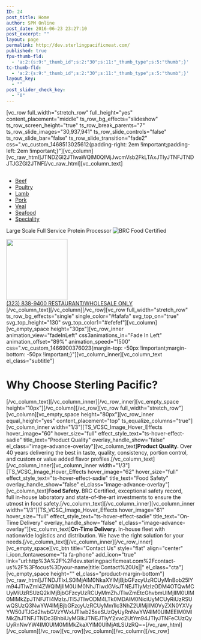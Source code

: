 ```yaml
---
ID: 24
post_title: Home
author: SPM Online
post_date: 2016-06-23 23:27:10
post_excerpt: ""
layout: page
permalink: http://dev.sterlingpacificmeat.com/
published: true
fpu-thumb-fld:
  - 'a:2:{s:9:"_thumb_id";s:2:"30";s:11:"_thumb_type";s:5:"thumb";}'
tc-thumb-fld:
  - 'a:2:{s:9:"_thumb_id";s:2:"30";s:11:"_thumb_type";s:5:"thumb";}'
layout_key:
  - ""
post_slider_check_key:
  - "0"
---
```

[vc_row full_width="stretch_row" full_height="yes" content_placement="middle" ts_row_bg_effects="slideshow" ts_row_screen_height="true" ts_row_break_parents="7" ts_row_slide_images="30,937,941" ts_row_slide_controls="false" ts_row_slide_bar="false" ts_row_slide_transition="fade2" css=".vc_custom_1468513025612{padding-right: 2em !important;padding-left: 2em !important;}"][vc_column][vc_raw_html]JTNDZGl2JTIwaWQlM0QlMjJwcmVsb2FkLTAxJTIyJTNFJTNDJTJGZGl2JTNF[/vc_raw_html][vc_column_text]
<div class="row-pad">
<div class="outer-div-box">
<div class="specialize-box">
<h2 style="text-align: center;"></h2>
<ul>
 	<li><a href="http://dev.sterlingpacificmeat.com/products/beef/">Beef</a></li>
 	<li><a href="http://dev.sterlingpacificmeat.com/products/poultry/">Poultry</a></li>
 	<li><a href="http://dev.sterlingpacificmeat.com/products/lamb-poultry-veal/">Lamb</a></li>
 	<li><a href="http://dev.sterlingpacificmeat.com/products/lamb-poultry-veal/">Pork</a></li>
 	<li><a href="http://dev.sterlingpacificmeat.com/products/lamb-poultry-veal/">Veal</a></li>
 	<li><a href="http://dev.sterlingpacificmeat.com/products/seafood/">Seafood</a></li>
 	<li><a href="http://dev.sterlingpacificmeat.com/products/wild-game-specialty/">Speciality</a></li>
</ul>
<div class="flex second-level">
<div id="item-1" class="flex-item">
<div id="font-adjust-1">

<span class="font-fix spacing-fix">Large Scale
Full Service
Protein Processor
</span>
<img class="brc-home" src="http://dev.sterlingpacificmeat.com/wp-content/uploads/2016/10/brc-logo-44x66.png" alt="BRC Food Certified" />

</div>
</div>
<div id="item-2" class="flex-item">
<div id="font-adjust-2"><img src="http://dev.sterlingpacificmeat.com/wp-content/uploads/2016/11/happy-chef-163x163.jpg" width="163" height="163" /></div>
</div>
<div id="item-3" class="flex-item">
<div id="font-adjust-3" class="virtual"><a href="tel:3238389400"><span class="arrow-icon font-phone push-down">(323) 838-9400
<span class="only">RESTAURANT/WHOLESALE ONLY</span></span></a></div>
</div>
</div>
</div>
</div>
</div>
[/vc_column_text][/vc_column][/vc_row][vc_row full_width="stretch_row" ts_row_bg_effects="single" single_color="#fafafa" svg_top_on="true" svg_top_height="130" svg_top_color1="#efefef"][vc_column][vc_empty_space height="30px"][vc_row_inner animation_view="fadeInLeft" css3animations_in="Fade In Left" animation_offset="89%" animation_speed="1500" css=".vc_custom_1466900376023{margin-top: -50px !important;margin-bottom: -50px !important;}"][vc_column_inner][vc_column_text el_class="subtitle"]
<h1>Why Choose Sterling Pacific?</h1>
[/vc_column_text][/vc_column_inner][/vc_row_inner][vc_empty_space height="10px"][/vc_column][/vc_row][vc_row full_width="stretch_row"][vc_column][vc_empty_space height="80px"][vc_row_inner equal_height="yes" content_placement="top" ts_equalize_columns="true"][vc_column_inner width="1/3"][TS_VCSC_Image_Hover_Effects hover_image="60" hover_size="full" effect_style_text="ts-hover-effect-sadie" title_text="Product Quality" overlay_handle_show="false" el_class="image-advance-overlay"][vc_column_text]<strong>Product Quality. </strong>Over 40 years delivering the best in taste, quality, consistency, portion control, and custom or value added flavor profiles.[/vc_column_text][/vc_column_inner][vc_column_inner width="1/3"][TS_VCSC_Image_Hover_Effects hover_image="62" hover_size="full" effect_style_text="ts-hover-effect-sadie" title_text="Food Safety" overlay_handle_show="false" el_class="image-advance-overlay"][vc_column_text]<strong>Food Safety. </strong>BRC Certified, exceptional safety record, full in-house laboratory and state-of-the-art investments to ensure the utmost in food safety.[/vc_column_text][/vc_column_inner][vc_column_inner width="1/3"][TS_VCSC_Image_Hover_Effects hover_image="61" hover_size="full" effect_style_text="ts-hover-effect-sadie" title_text="On-Time Delivery" overlay_handle_show="false" el_class="image-advance-overlay"][vc_column_text]<strong>On-Time Delivery. </strong>In-house fleet with nationwide logistics and distribution. We have the right solution for your needs.[/vc_column_text][/vc_column_inner][/vc_row_inner][vc_empty_space][vc_btn title="Contact Us" style="flat" align="center" i_icon_fontawesome="fa fa-phone" add_icon="true" link="url:http%3A%2F%2Fdev.sterlingpacificmeat.com%2Fcontact-us%2F%3Ffocus%3Dyour-name|title:Contact%20Us||" el_class="cta"][vc_empty_space height="" el_class="product-margin-bottom"][vc_raw_html]JTNDJTIxLS0lMjAlM0NkaXYlMjBjbGFzcyUzRCUyMnBob25lYm94JTIwZml4ZWQlMjIlM0UlM0NhJTIwdGVsJTNEJTIyMzIzODM4OTQwMCUyMiUzRSUzQ2klMjBjbGFzcyUzRCUyMmZhJTIwZmEtcGhvbmUlMjIlM0UlM0MlMkZpJTNFJTI4MzIzJTI5JTIwODM4LTk0MDAlM0NiciUyMCUyRiUzRSUwQSUzQ3NwYW4lMjBjbGFzcyUzRCUyMm1lc3NhZ2UlMjIlM0VyZXN0YXVyYW50JTJGd2hvbGVzYWxlJTIwb25seSUzQyUyRnNwYW4lM0UlMEElM0MlMkZhJTNFJTNDc3BhbiUyMGlkJTNEJTIyY2xvc2UtYm94JTIyJTNFeCUzQyUyRnNwYW4lM0UlM0MlMkZkaXYlM0UlMjAtLSUzRQ==[/vc_raw_html][/vc_column][/vc_row][vc_row][vc_column][/vc_column][/vc_row]